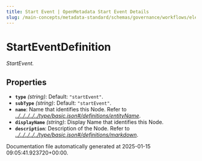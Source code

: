 ```yaml
---
title: Start Event | OpenMetadata Start Event Details
slug: /main-concepts/metadata-standard/schemas/governance/workflows/elements/nodes/startevent/startevent
---
```


# StartEventDefinition

*StartEvent.*

## Properties

- **`type`** *(string)*: Default: `"startEvent"`.
- **`subType`** *(string)*: Default: `"startEvent"`.
- **`name`**: Name that identifies this Node. Refer to *[../../../../../type/basic.json#/definitions/entityName](#/../../../../type/basic.json#/definitions/entityName)*.
- **`displayName`** *(string)*: Display Name that identifies this Node.
- **`description`**: Description of the Node. Refer to *[../../../../../type/basic.json#/definitions/markdown](#/../../../../type/basic.json#/definitions/markdown)*.


Documentation file automatically generated at 2025-01-15 09:05:41.923720+00:00.
